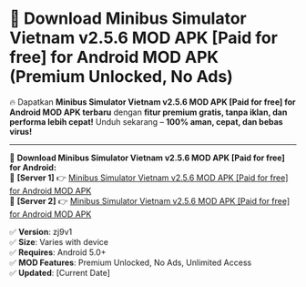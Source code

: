 # 🚀 Download Minibus Simulator Vietnam v2.5.6 MOD APK [Paid for free] for Android MOD APK (Premium Unlocked, No Ads)  

🔥 Dapatkan **Minibus Simulator Vietnam v2.5.6 MOD APK [Paid for free] for Android MOD APK terbaru** dengan **fitur premium gratis, tanpa iklan, dan performa lebih cepat!** Unduh sekarang – **100% aman, cepat, dan bebas virus!**  

---


🔽 **Download Minibus Simulator Vietnam v2.5.6 MOD APK [Paid for free] for Android:**  
🔹 **[Server 1]** 👉 [Minibus Simulator Vietnam v2.5.6 MOD APK [Paid for free] for Android MOD APK](https://apkcomod.com?title=Minibus_Simulator_Vietnam_v2.5.6_MOD_APK_[Paid_for_free]_for_Android)  
🔹 **[Server 2]** 👉 [Minibus Simulator Vietnam v2.5.6 MOD APK [Paid for free] for Android MOD APK](https://apkcomod.com?title=Minibus_Simulator_Vietnam_v2.5.6_MOD_APK_[Paid_for_free]_for_Android)  


✅ **Version**: zj9v1  
✅ **Size**: Varies with device  
✅ **Requires**: Android 5.0+  
✅ **MOD Features**: Premium Unlocked, No Ads, Unlimited Access  
✅ **Updated**: [Current Date]  